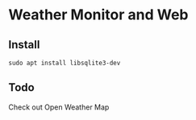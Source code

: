 Weather Monitor and Web
=======================



Install
-------

    sudo apt install libsqlite3-dev


Todo
----

Check out Open Weather Map
